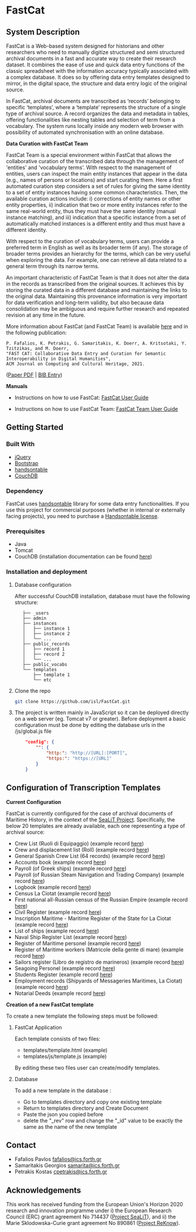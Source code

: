 # FastCat


## System Description ##
 
FastCat is a Web-based system designed for historians and other researchers who need to manually digitize
structured and semi structured archival documents in a fast and accurate way to create their research
dataset. It combines the ease of use and quick data entry functions of the classic spreadsheet with the
information accuracy typically associated with a complex database. It does so by offering data entry
templates designed to mirror, in the digital space, the structure and data entry logic of the original source. 

In FastCat, archival documents are transcribed as ‘records’ belonging to specific ‘templates’, where a ‘template’ represents the structure of a single type of archival source. A record organizes the data and metadata in tables, offering functionalities like nesting tables and selection of term from a vocabulary.
The system runs locally inside any modern web browser with possibility of automated synchronisation with an online database. 


**Data Curation with FastCat Team**

FastCat Team is a special environment within FastCat that allows the collaborative curation of the transcribed data through the management of 'entities' and 'vocabulary terms'. With respect to the management of entities, users can inspect the main entity instances that appear in the data (e.g., names of persons or locations) and start curating them. Here a first automated curation step considers a set of rules for giving the same identity to a set of entity instances
having some common characteristics. Then, the available curation actions include: i) corrections of entity names or other entity properties, ii) indication that two or more entity instances refer to the same real-world entity, thus they must have the same identity (manual instance matching), and iii) indication that a specific instance from a set of automatically matched instances is a different entity and thus must have a different identity. 

With respect to the curation of vocabulary terms, users can provide a preferred term in English as well as its broader term (if any). The storage of broader terms provides an hierarchy for the terms, which can be very useful when exploring the data. For example, one can retrieve all data related to a general term through its narrow terms.

An important characteristic of FastCat Team is that it does not alter the data in the records as transcribed from the original sources. It achieves this by storing the curated data in a different database and maintaining the links to the original data. Maintaining this provenance information is very important for data verification and long-term validity, but also because data consolidation may be ambiguous and require further research and repeated revision at any time in the future. 

More information about FastCat (and FastCat Team) is available [here](https://www.ics.forth.gr/isl/fast-cat) and in the following publication: 

```
P. Fafalios, K. Petrakis, G. Samaritakis, K. Doerr, A. Kritsotaki, Y. Tzitzikas, and M. Doerr,
"FAST CAT: Collaborative Data Entry and Curation for Semantic Interoperability in Digital Humanities",
ACM Journal on Computing and Cultural Heritage, 2021.
``` 
([Paper PDF](http://users.ics.forth.gr/~fafalios/files/pubs/fafaliosJOCCH2021.pdf) | [BIB Entry](http://users.ics.forth.gr/~fafalios/files/bibs/fafaliosJOCCH2021.bib))

**Manuals**

- Instructions on how to use FastCat: [FastCat User Guide](https://isl.ics.forth.gr/FastCatTeam/Manual.pdf)

- Instructions on how to use FastCat Team: [FastCat Team User Guide](https://isl.ics.forth.gr/FastCatTeam/Manual%20Fast%20Cat%20Team_Version%202.1.pdf)

## Getting Started

### Built With

* [jQuery](https://jquery.com/)
* [Bootstrap](https://getbootstrap.com/)
* [handsontable](https://handsontable.com/)
* [CouchDB](https://couchdb.apache.org/)

### Dependency

FastCat uses [handsontable](https://handsontable.com/) library for some data entry functionalities. If you use this project for commercial purposes (whether in internal or externally facing projects), you need to purchase a [Handsontable license](https://handsontable.com/pricing).

### Prerequisites

* Java
* Tomcat
* CouchDB (installation documentation can be found [here](https://docs.couchdb.org/en/stable/install/index.html))

### Installation and deployment

 1. Database configuration
 
     After successful CouchDB installation, database must have the following structure: 
 
           ├── _users
           ├── admin
           ├── instances
           │   ├── instance 1
           │   ├── instance 2
           │   └── ...
           ├── public_records
           │   ├── record 1
           │   ├── record 2
           │   └── ...
           ├── public_vocabs
           └── templates
               ├── template 1
               └── etc
     
     
2. Clone the repo
   ```sh
   git clone https://github.com/isl/FastCat.git
   ```
3. The project is written mainly in JavaScript so it can be deployed directly on a web server (eg. Tomcat v7 or greater). 
    Before deployment a basic configuration must be done by editing the database urls in the 
    /js/global.js file

    ```json
        "config": {
            "": {
                "http:": "http://[URL]:[PORT]",
                "https:": "https://[URL]"
            }      
        }
    ```
     
## Configuration of Transcription Templates ##

**Current Configuration**

FastCat is currently configured for the case of archival documents of Maritime History, in the context of the [SeaLiT Project](https://sealitproject.eu/).
Specifically, the below 20 templates are already available, each one representing a type of archival source:
- Crew List (Ruoli di Equipaggio) (example record [here](https://tinyurl.com/2u35frya))
- Crew and displacement list (Roll) (example record [here](https://tinyurl.com/4ukzezfe))
- General Spanish Crew List (64 records) (example record [here](https://tinyurl.com/3axs6ret))
- Accounts book (example record [here](https://tinyurl.com/4uf3bye8))
- Payroll (of Greek ships) (example record [here](https://tinyurl.com/ztjk4jw7))
- Payroll (of Russian Steam Navigation and Trading Company) (example record [here](https://tinyurl.com/y5urjhc9))
- Logbook (example record [here](https://tinyurl.com/mrx2re9k))
- Census La Ciotat (example record [here](https://tinyurl.com/4dzfcbtt))
- First national all-Russian census of the Russian Empire (example record [here](https://tinyurl.com/43xczvux))
- Civil Register (example record [here](https://tinyurl.com/bdzeja8n))
- Inscription Maritime - Maritime Register of the State for La Ciotat (example record [here](https://tinyurl.com/fkhyyp4a))
- List of ships (example record [here](https://tinyurl.com/2cphfpef))
- Naval Ship Register List (example record [here](https://tinyurl.com/bdhx87tr))
- Register of Maritime personel (example record [here](https://tinyurl.com/4v6hnwjj))
- Register of Maritime workers (Matricole della gente di mare) (example record [here](https://isl.ics.forth.gr/FastCatTeam/templates/Maritime%20Workers_IT.html?name=2018-10-22T07:47:22.356Z_1&templateTitle=Register%20of%20Maritime%20workers%20(Matricole%20della%20gente%20di%20mare)&mode=teamView))
- Sailors register (Libro de registro de marineros) (example record [here](https://tinyurl.com/2p8kzm6n))
- Seagoing Personel (example record [here](https://tinyurl.com/2x5cu37n))
- Students Register (example record [here](https://tinyurl.com/mryp6cbb))
- Employment records (Shipyards of Messageries Maritimes, La Ciotat) (example record [here](https://tinyurl.com/yc3havkc))
- Notarial Deeds (example record [here](https://isl.ics.forth.gr/FastCatTeam/templates/Notarial%20Deeds.html?name=2020-01-17T17:14:17.179Z_2&templateTitle=Notarial%20Deeds&mode=teamView))

**Creation of a new FastCat template**

To create a new template the following steps must be followed: 

1. FastCat Application

   Each template consists of two files: 
   * templates/template.html (example)
   * templates/js/template.js (example) 
   
   By editing these two files user can create/modify templates.
  
2. Database

   To add a new template in the database : 
   * Go to templates directory and copy one existing template
   * Return to templates directory and Create Document
   * Paste the json you copied before
   * delete the "_rev" row and change the "_id" value to be exactly the same as the name of the new template

## Contact ##

- Fafalios Pavlos <fafalios@ics.forth.gr>
- Samaritakis Georgios <samarita@ics.forth.gr>
- Petrakis Kostas <cpetrakis@ics.forth.gr>

## Acknowledgements ##

This work has received funding from the European Union's Horizon 2020 research and innovation programme under i) the European Research Council (ERC) grant agreement No 714437 ([Project SeaLiT](https://sealitproject.eu/)), and ii) the Marie Sklodowska-Curie grant agreement No 890861 ([Project ReKnow](https://reknow.ics.forth.gr/)).

